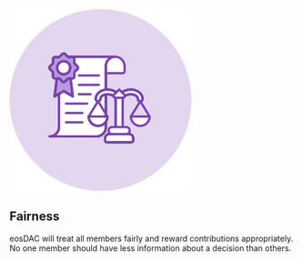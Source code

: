 ![Fairness](/assets/why-vote/fairness-icon160x160.svg)

Fairness
---

eosDAC will treat all members fairly and reward contributions appropriately. No one member should have less information about a decision than others.